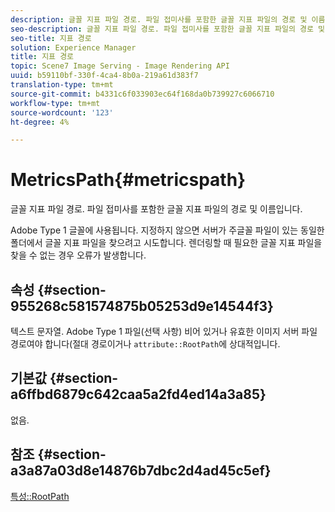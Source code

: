 ```yaml
---
description: 글꼴 지표 파일 경로. 파일 접미사를 포함한 글꼴 지표 파일의 경로 및 이름입니다.
seo-description: 글꼴 지표 파일 경로. 파일 접미사를 포함한 글꼴 지표 파일의 경로 및 이름입니다.
seo-title: 지표 경로
solution: Experience Manager
title: 지표 경로
topic: Scene7 Image Serving - Image Rendering API
uuid: b59110bf-330f-4ca4-8b0a-219a61d383f7
translation-type: tm+mt
source-git-commit: b4331c6f033903ec64f168da0b739927c6066710
workflow-type: tm+mt
source-wordcount: '123'
ht-degree: 4%

---
```



# MetricsPath{#metricspath}

글꼴 지표 파일 경로. 파일 접미사를 포함한 글꼴 지표 파일의 경로 및 이름입니다.

Adobe Type 1 글꼴에 사용됩니다. 지정하지 않으면 서버가 주글꼴 파일이 있는 동일한 폴더에서 글꼴 지표 파일을 찾으려고 시도합니다. 렌더링할 때 필요한 글꼴 지표 파일을 찾을 수 없는 경우 오류가 발생합니다.

## 속성 {#section-955268c581574875b05253d9e14544f3}

텍스트 문자열. Adobe Type 1 파일(선택 사항) 비어 있거나 유효한 이미지 서버 파일 경로여야 합니다(절대 경로이거나 `attribute::RootPath`에 상대적입니다.

## 기본값 {#section-a6ffbd6879c642caa5a2fd4ed14a3a85}

없음.

## 참조 {#section-a3a87a03d8e14876b7dbc2d4ad45c5ef}

[특성::RootPath](/help/aem-is-ir-api/is-api/image-catalog/image-serving-api-ref/c-image-catalog-reference/c-attributes-reference/r-rootpath.md)
